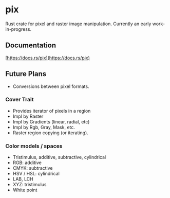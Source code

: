 # pix
Rust crate for pixel and raster image manipulation.
Currently an early work-in-progress.

## Documentation
[https://docs.rs/pix](https://docs.rs/pix)

## Future Plans
* Conversions between pixel formats.

### Cover Trait
* Provides iterator of pixels in a region
* Impl by Raster
* Impl by Gradients (linear, radial, etc)
* Impl by Rgb, Gray, Mask, etc.
* Raster region copying (or iterating).

### Color models / spaces
* Tristimulus, additive, subtractive, cylindrical
* RGB: additive
* CMYK: subtractive
* HSV / HSL: cylindrical
* LAB, LCH
* XYZ: tristimulus
* White point

